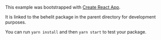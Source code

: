 This example was bootstrapped with [Create React App](https://github.com/facebook/create-react-app).

It is linked to the behelit package in the parent directory for development purposes.

You can run `yarn install` and then `yarn start` to test your package.
